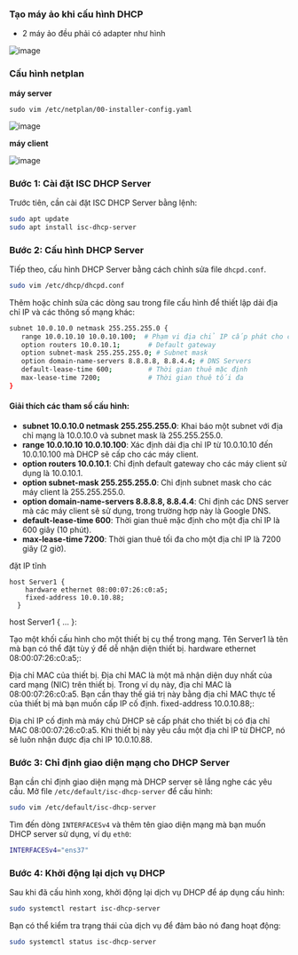 ### **Tạo máy ảo khi cấu hình DHCP**

- 2 máy ảo đều phải có adapter như hình

![image](https://github.com/user-attachments/assets/d4c8f569-d545-4091-8294-3636a8f7393e)

### **Cấu hình netplan**

**máy server**
```
sudo vim /etc/netplan/00-installer-config.yaml
```

![image](https://github.com/user-attachments/assets/92b83a7a-0836-4cac-8aab-3e7cc812ea59)

**máy client**

![image](https://github.com/user-attachments/assets/de24492c-959e-4642-9f1a-30ce1e6e3f70)


### Bước 1: Cài đặt ISC DHCP Server
Trước tiên, cần cài đặt ISC DHCP Server bằng lệnh:
```bash
sudo apt update
sudo apt install isc-dhcp-server
```

### Bước 2: Cấu hình DHCP Server
Tiếp theo, cấu hình DHCP Server bằng cách chỉnh sửa file `dhcpd.conf`.
```bash
sudo vim /etc/dhcp/dhcpd.conf
```
Thêm hoặc chỉnh sửa các dòng sau trong file cấu hình để thiết lập dải địa chỉ IP và các thông số mạng khác:

```bash
subnet 10.0.10.0 netmask 255.255.255.0 {
   range 10.0.10.10 10.0.10.100;  # Phạm vi địa chỉ IP cấp phát cho client
   option routers 10.0.10.1;       # Default gateway
   option subnet-mask 255.255.255.0; # Subnet mask
   option domain-name-servers 8.8.8.8, 8.8.4.4; # DNS Servers
   default-lease-time 600;         # Thời gian thuê mặc định
   max-lease-time 7200;            # Thời gian thuê tối đa
}
```

#### Giải thích các tham số cấu hình:
- **subnet 10.0.10.0 netmask 255.255.255.0**: Khai báo một subnet với địa chỉ mạng là 10.0.10.0 và subnet mask là 255.255.255.0.
- **range 10.0.10.10 10.0.10.100**: Xác định dải địa chỉ IP từ 10.0.10.10 đến 10.0.10.100 mà DHCP sẽ cấp cho các máy client.
- **option routers 10.0.10.1**: Chỉ định default gateway cho các máy client sử dụng là 10.0.10.1.
- **option subnet-mask 255.255.255.0**: Chỉ định subnet mask cho các máy client là 255.255.255.0.
- **option domain-name-servers 8.8.8.8, 8.8.4.4**: Chỉ định các DNS server mà các máy client sẽ sử dụng, trong trường hợp này là Google DNS.
- **default-lease-time 600**: Thời gian thuê mặc định cho một địa chỉ IP là 600 giây (10 phút).
- **max-lease-time 7200**: Thời gian thuê tối đa cho một địa chỉ IP là 7200 giây (2 giờ).

đặt IP tĩnh

```
host Server1 {
    hardware ethernet 08:00:07:26:c0:a5;
    fixed-address 10.0.10.88;
  }
```
host Server1 { ... }:

Tạo một khối cấu hình cho một thiết bị cụ thể trong mạng. Tên Server1 là tên mà bạn có thể đặt tùy ý để dễ nhận diện thiết bị.
hardware ethernet 08:00:07:26:c0:a5;:

Địa chỉ MAC của thiết bị. Địa chỉ MAC là một mã nhận diện duy nhất của card mạng (NIC) trên thiết bị. Trong ví dụ này, địa chỉ MAC là 08:00:07:26:c0:a5. Bạn cần thay thế giá trị này bằng địa chỉ MAC thực tế của thiết bị mà bạn muốn cấp IP cố định.
fixed-address 10.0.10.88;:

Địa chỉ IP cố định mà máy chủ DHCP sẽ cấp phát cho thiết bị có địa chỉ MAC 08:00:07:26:c0:a5. Khi thiết bị này yêu cầu một địa chỉ IP từ DHCP, nó sẽ luôn nhận được địa chỉ IP 10.0.10.88.

### Bước 3: Chỉ định giao diện mạng cho DHCP Server
Bạn cần chỉ định giao diện mạng mà DHCP server sẽ lắng nghe các yêu cầu. Mở file `/etc/default/isc-dhcp-server` để cấu hình:

```bash
sudo vim /etc/default/isc-dhcp-server
```
Tìm đến dòng `INTERFACESv4` và thêm tên giao diện mạng mà bạn muốn DHCP server sử dụng, ví dụ `eth0`:
```bash
INTERFACESv4="ens37"
```

### Bước 4: Khởi động lại dịch vụ DHCP
Sau khi đã cấu hình xong, khởi động lại dịch vụ DHCP để áp dụng cấu hình:
```bash
sudo systemctl restart isc-dhcp-server
```
Bạn có thể kiểm tra trạng thái của dịch vụ để đảm bảo nó đang hoạt động:
```bash
sudo systemctl status isc-dhcp-server
```
